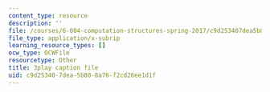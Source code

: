 ```yaml
---
content_type: resource
description: ''
file: /courses/6-004-computation-structures-spring-2017/c9d253407dea5b808a76f2cd26ee1d1f_v2X-sTKCVMs.srt
file_type: application/x-subrip
learning_resource_types: []
ocw_type: OCWFile
resourcetype: Other
title: 3play caption file
uid: c9d25340-7dea-5b80-8a76-f2cd26ee1d1f
---
```


